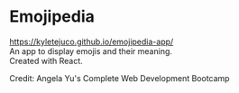 # Emojipedia

https://kyletejuco.github.io/emojipedia-app/<br>
An app to display emojis and their meaning.<br>
Created with React.<br>

Credit: Angela Yu's Complete Web Development Bootcamp
